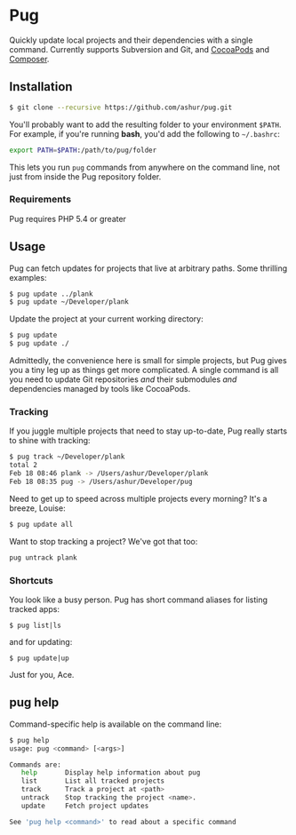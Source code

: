 # Pug

<div style="clear: left;"></div>

Quickly update local projects and their dependencies with a single command. Currently supports Subversion and Git, and [CocoaPods](http://cocoapods.org/) and [Composer](https://getcomposer.org).


## Installation

```bash
$ git clone --recursive https://github.com/ashur/pug.git
```

You'll probably want to add the resulting folder to your environment `$PATH`. For example, if you're running **bash**, you'd add the following to `~/.bashrc`:

```bash
export PATH=$PATH:/path/to/pug/folder
```

This lets you run `pug` commands from anywhere on the command line, not just from inside the Pug repository folder.

### Requirements

Pug requires PHP 5.4 or greater

## Usage

Pug can fetch updates for projects that live at arbitrary paths. Some thrilling examples:

```bash
$ pug update ../plank
$ pug update ~/Developer/plank
```

Update the project at your current working directory:

```bash
$ pug update
$ pug update ./
```

Admittedly, the convenience here is small for simple projects, but Pug gives you a tiny leg up as things get more complicated. A single command is all you need to update Git repositories _and_ their submodules _and_ dependencies managed by tools like CocoaPods.

### Tracking

If you juggle multiple projects that need to stay up-to-date, Pug really starts to shine with tracking:

```bash
$ pug track ~/Developer/plank
total 2
Feb 18 08:46 plank -> /Users/ashur/Developer/plank
Feb 18 08:35 pug -> /Users/ashur/Developer/pug
```

Need to get up to speed across multiple projects every morning? It's a breeze, Louise:

```bash
$ pug update all
```

Want to stop tracking a project? We've got that too:

```bash
pug untrack plank
```

### Shortcuts

You look like a busy person. Pug has short command aliases for listing tracked apps:

```
$ pug list|ls
```

and for updating:

```
$ pug update|up
```

Just for you, Ace.

## pug help

Command-specific help is available on the command line:

```bash
$ pug help
usage: pug <command> [<args>]

Commands are:
   help       Display help information about pug
   list       List all tracked projects
   track      Track a project at <path>
   untrack    Stop tracking the project <name>.
   update     Fetch project updates

See 'pug help <command>' to read about a specific command
```
